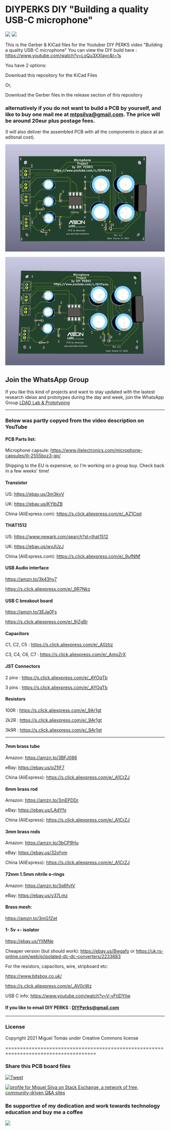 # DIYPERKS DIY "Building a quality USB-C microphone" 
![](https://views.whatilearened.today/views/github/aeonSolutions/DIYPERKS_microphone_project.svg)
![](https://img.shields.io/github/downloads/aeonSolutions/DIYPERKS_microphone_project/total?style=for-the-badge)

This is the Gerber & KiCad files for the Youtuber DIY PERKS video "Building a quality USB-C microphone"
You can view the DIY build here : https://www.youtube.com/watch?v=LoQu3XXIayc&t=1s

You have 2 options:

Download this repository for the KiCad Files

Or,

Download the Gerber files in the release section of this repository

### alternatively if you do not want to build a PCB by yourself, and like to buy one mail me at mtpsilva@gmail.com. The price will be around 20eur plus postage fees.
(I will also deliver the assembled PCB with all the components in place at an aditonal cost).


![](https://github.com/aeonSolutions/DIYPERKS_microphone_project/blob/main/image_2021-11-08_111413.png)

![](https://github.com/aeonSolutions/DIYPERKS_microphone_project/blob/main/image_2021-11-07_115353.png)

## Join the WhatsApp Group
If you like this kind of projects and want to stay updated with the lastest research ideias and prototypes during the day and week, join the WhatsApp Group
[LDAD Lab & Prototyping](https://chat.whatsapp.com/FkNC7u83kuy2QRA5sqjBVg)

________________________________________________________________________________________________________________

### Below was partly copyed from the video description on YouTube

#### PCB Parts list:

Microphone capsule: https://www.jlielectronics.com/microphone-capsules/jli-2555bxz3-gp/

Shipping to the EU is expensive, so I'm working on a group buy. Check back in a few weeks' time!

#### Transistor 

US: https://ebay.us/3m3kyV

UK: https://ebay.us/KYIbZB

China (AliExpress.com): https://s.click.aliexpress.com/e/_AZ1Cqd

####  THAT1512 

US: https://www.newark.com/search?st=that1512

UK: https://ebay.us/wvJUzJ

China (AliExpress.com): https://s.click.aliexpress.com/e/_9ufNNf


####  USB Audio interface

https://amzn.to/3k43hy7

https://s.click.aliexpress.com/e/_9R7Nkz


####  USB C breakout board

https://amzn.to/3EJa0Fs

https://s.click.aliexpress.com/e/_9jZgBr

#### Capacitors
C1, C2, C5 : https://s.click.aliexpress.com/e/_A0ztiz

C3, C4, C6, C7 : https://s.click.aliexpress.com/e/_AmoZrX

#### JST Connectors
2 pins : https://s.click.aliexpress.com/e/_AYOqTb

3 pins : https://s.click.aliexpress.com/e/_AYOqTb

#### Resistors
100R : https://s.click.aliexpress.com/e/_9Ar1gt

2k2R : https://s.click.aliexpress.com/e/_9Ar1gt

3k9R : https://s.click.aliexpress.com/e/_9Ar1gt


_________________________________________________________________________________________________________________________________

####  7mm brass tube

Amazon: https://amzn.to/3BFJ086

eBay: https://ebay.us/pZfjF7

China (AliExpress): https://s.click.aliexpress.com/e/_A1CrZJ



####  6mm brass rod

Amazon: https://amzn.to/3mEPDDr

eBay: https://ebay.us/LAdYfs

China (AliExpress): https://s.click.aliexpress.com/e/_A1CrZJ



####  3mm brass rods

Amazon: https://amzn.to/3bCP9Hu

eBay: https://ebay.us/32ofym

China (AliExpress): https://s.click.aliexpress.com/e/_A1CrZJ



####  72mm 1.5mm nitrile o-rings

Amazon: https://amzn.to/3q6fvtV

eBay: https://ebay.us/y37Lmz


####  Brass mesh:

https://amzn.to/3mG1Zet


####  1- 5v +- isolator
 
https://ebay.us/YIIMNe

Cheaper version (but should work): https://ebay.us/Bwgafo or https://uk.rs-online.com/web/p/isolated-dc-dc-converters/2233683

For the resistors, capacitors, wire, stripboard etc:

https://www.bitsbox.co.uk/

https://s.click.aliexpress.com/e/_AV0cWz


USB C info: https://www.youtube.com/watch?v=V-vFtiDYiIw


#### If you like to  email DIY PERKS : DIYPerks@gmail.com
______________________________________________________________________________________________________________________________

### License
Copyright 2021 Miguel Tomás under Creative Commons license

=====================================================================================
### Share this PCB board files
[![Tweet](https://img.shields.io/twitter/url/http/shields.io.svg?style=social)](https://twitter.com/intent/tweet?original_referer=https%3A%2F%2Fjitpack.io%2F&ref_src=twsrc%5Etfw&text=Version%201.0%20of%20DIYPERKS_microphone_project%20is%20now%20available%20on%20&tw_p=tweetbutton&url=http%3A%2F%2Fgithub.com%2FaeonSolutions%2FDIYPERKS_microphone_project)

<a href="https://stackexchange.com/users/18907312/miguel-silva"><img src="https://stackexchange.com/users/flair/18907312.png" width="208" height="58" alt="profile for Miguel Silva on Stack Exchange, a network of free, community-driven Q&amp;A sites" title="profile for Miguel Silva on Stack Exchange, a network of free, community-driven Q&amp;A sites" /></a>

### Be supportive of my dedication and work towards technology education and buy me a coffee

[<img src="https://cdn.buymeacoffee.com/buttons/v2/default-yellow.png" data-canonical-src="https://cdn.buymeacoffee.com/buttons/v2/default-yellow.png" height="70" />](https://www.buymeacoffee.com/migueltomas)
